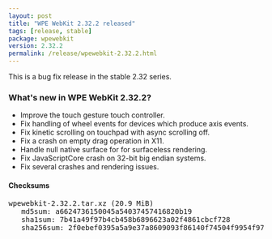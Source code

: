 ```yaml
---
layout: post
title: "WPE WebKit 2.32.2 released"
tags: [release, stable]
package: wpewebkit
version: 2.32.2
permalink: /release/wpewebkit-2.32.2.html
---
```


This is a bug fix release in the stable 2.32 series.

### What's new in WPE WebKit 2.32.2?

- Improve the touch gesture touch controller.
- Fix handling of wheel events for devices which produce axis events.
- Fix kinetic scrolling on touchpad with async scrolling off.
- Fix a crash on empty drag operation in X11.
- Handle null native surface for for surfaceless rendering.
- Fix JavaScriptCore crash on 32-bit big endian systems.
- Fix several crashes and rendering issues.

#### Checksums

<pre>
wpewebkit-2.32.2.tar.xz (20.9 MiB)
   md5sum: a6624736150045a54037457416820b19
   sha1sum: 7b41a49f97b4cb458b6896623a02f4861cbcf728
   sha256sum: 2f0ebef0395a5a9e37a8609093f86140f74504f9954f97799b95f5dfbe186739
</pre>
